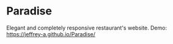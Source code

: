 # Paradise
 Elegant and completely responsive restaurant's website.
 Demo: https://jeffrey-a.github.io/Paradise/
